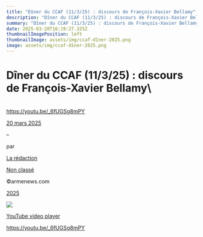 ```yaml
---
title: "Dîner du CCAF (11/3/25) : discours de François-Xavier Bellamy"
description: "Dîner du CCAF (11/3/25) : discours de François-Xavier Bellamy"
summary: "Dîner du CCAF (11/3/25) : discours de François-Xavier Bellamy"
date: 2025-03-20T16:19:27.325Z
thumbnailImagePosition: left
thumbnailImage: assets/img/ccaf-dîner-2025.png
image: assets/img/ccaf-dîner-2025.png
---
```

<!--StartFragment-->

# Dîner du CCAF (11/3/25) : discours de François-Xavier Bellamy\
\
https://youtu.be/_6fUGSg8mPY

[20 mars 2025](https://www.armenews.com/diner-du-ccaf-11-3-25-discours-de-francois-xavier-bellamy/)

–

par

[La rédaction](https://www.armenews.com/author/toranian/)

[Non classé](https://www.armenews.com/categorie/non-classe/)

©armenews.com

[2025](https://www.armenews.com/diner-du-ccaf-11-3-25-discours-de-francois-xavier-bellamy/)

![](https://www.armenews.com/wp-content/uploads/2025/03/Capture-decran-2025-03-17-a-07.43.40.png)

[YouTube video player](https://www.youtube.com/embed/_6fUGSg8mPY?si=7fyhRQq8SdBqQxl8)

https://youtu.be/_6fUGSg8mPY

<!--EndFragment-->